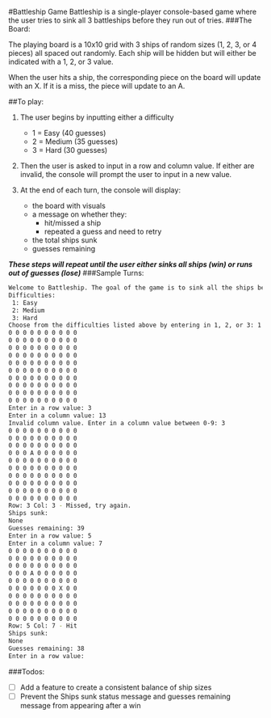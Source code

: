 #Battleship Game
Battleship is a single-player console-based game where the user tries to sink all 3 battleships before they run out of tries.
###The Board:

The playing board is a 10x10 grid with 3 ships of random sizes (1, 2, 3, or 4 pieces) all spaced out randomly. Each ship will be hidden but will either be indicated with a 1, 2, or 3 value.

When the user hits a ship, the corresponding piece on the board will update with an X. If it is a miss, the piece will update to an A.

##To play:

1. The user begins by inputting either a difficulty
    - 1 = Easy (40 guesses)
    - 2 = Medium (35 guesses)
    - 3 = Hard (30 guesses)

2. Then the user is asked to input in a row and column value. If either are invalid, the console will prompt the user to input in a new value.

3. At the end of each turn, the console will display: 
    - the board with visuals
    - a message on whether they:
        - hit/missed a ship
        - repeated a guess and need to retry
    - the total ships sunk
    - guesses remaining

***These steps will repeat until the user either sinks all ships (win) or runs out of guesses (lose)***
###Sample Turns:
```sh
Welcome to Battleship. The goal of the game is to sink all the ships before your guesses run out.
Difficulties: 
 1: Easy 
 2: Medium 
 3: Hard
Choose from the difficulties listed above by entering in 1, 2, or 3: 1
0 0 0 0 0 0 0 0 0 0
0 0 0 0 0 0 0 0 0 0
0 0 0 0 0 0 0 0 0 0
0 0 0 0 0 0 0 0 0 0
0 0 0 0 0 0 0 0 0 0
0 0 0 0 0 0 0 0 0 0
0 0 0 0 0 0 0 0 0 0
0 0 0 0 0 0 0 0 0 0
0 0 0 0 0 0 0 0 0 0
0 0 0 0 0 0 0 0 0 0
Enter in a row value: 3
Enter in a column value: 13
Invalid column value. Enter in a column value between 0-9: 3
0 0 0 0 0 0 0 0 0 0
0 0 0 0 0 0 0 0 0 0
0 0 0 0 0 0 0 0 0 0
0 0 0 A 0 0 0 0 0 0
0 0 0 0 0 0 0 0 0 0
0 0 0 0 0 0 0 0 0 0
0 0 0 0 0 0 0 0 0 0
0 0 0 0 0 0 0 0 0 0
0 0 0 0 0 0 0 0 0 0
0 0 0 0 0 0 0 0 0 0
Row: 3 Col: 3 - Missed, try again.
Ships sunk:
None
Guesses remaining: 39
Enter in a row value: 5
Enter in a column value: 7
0 0 0 0 0 0 0 0 0 0
0 0 0 0 0 0 0 0 0 0
0 0 0 0 0 0 0 0 0 0
0 0 0 A 0 0 0 0 0 0
0 0 0 0 0 0 0 0 0 0
0 0 0 0 0 0 0 X 0 0
0 0 0 0 0 0 0 0 0 0
0 0 0 0 0 0 0 0 0 0
0 0 0 0 0 0 0 0 0 0
0 0 0 0 0 0 0 0 0 0
Row: 5 Col: 7 - Hit
Ships sunk:
None
Guesses remaining: 38
Enter in a row value: 
```

###Todos:
- [ ] Add a feature to create a consistent balance of ship sizes
- [ ] Prevent the Ships sunk status message and guesses remaining message from appearing after a win
